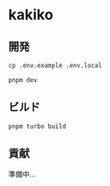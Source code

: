# kakiko

## 開発
```bash
cp .env.example .env.local
```

```bash
pnpm dev
```

## ビルド
```bash
pnpm turbo build
```

## 貢献
準備中…